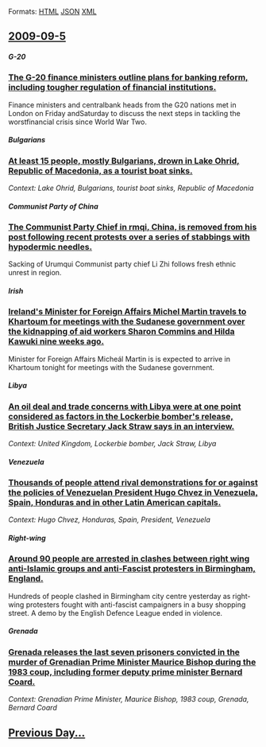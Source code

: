 
Formats: [HTML](2009/09/5/index.html)  [JSON](2009/09/5/index.json)  [XML](2009/09/5/index.xml)  

## [2009-09-5](/news/2009/09/5/index.md)

##### G-20
### [ The G-20 finance ministers outline plans for banking reform, including tougher regulation of financial institutions. ](/news/2009/09/5/the-g-20-finance-ministers-outline-plans-for-banking-reform-including-tougher-regulation-of-financial-institutions.md)
Finance ministers and centralbank heads from the G20 nations met in London on Friday andSaturday to discuss the next steps in tackling the worstfinancial crisis since World War Two.

##### Bulgarians
### [ At least 15 people, mostly Bulgarians, drown in Lake Ohrid, Republic of Macedonia, as a tourist boat sinks. ](/news/2009/09/5/at-least-15-people-mostly-bulgarians-drown-in-lake-ohrid-republic-of-macedonia-as-a-tourist-boat-sinks.md)
_Context: Lake Ohrid, Bulgarians, tourist boat sinks, Republic of Macedonia_

##### Communist Party of China
### [ The Communist Party Chief in rmqi, China, is removed from his post following recent protests over a series of stabbings with hypodermic needles. ](/news/2009/09/5/the-communist-party-chief-in-urumqi-china-is-removed-from-his-post-following-recent-protests-over-a-series-of-stabbings-with-hypodermic-n.md)
Sacking of Urumqui Communist party chief Li Zhi follows fresh ethnic unrest in region.

##### Irish
### [ Ireland's Minister for Foreign Affairs Michel Martin travels to Khartoum for meetings with the Sudanese government over the kidnapping of aid workers Sharon Commins and Hilda Kawuki nine weeks ago. ](/news/2009/09/5/ireland-s-minister-for-foreign-affairs-micheal-martin-travels-to-khartoum-for-meetings-with-the-sudanese-government-over-the-kidnapping-of.md)
Minister for Foreign Affairs Micheál Martin is is expected to arrive in Khartoum tonight for meetings with the Sudanese government.

##### Libya
### [ An oil deal and trade concerns with Libya were at one point considered as factors in the Lockerbie bomber's release, British Justice Secretary Jack Straw says in an interview. ](/news/2009/09/5/an-oil-deal-and-trade-concerns-with-libya-were-at-one-point-considered-as-factors-in-the-lockerbie-bomber-s-release-british-justice-secret.md)
_Context: United Kingdom, Lockerbie bomber, Jack Straw, Libya_

##### Venezuela
### [ Thousands of people attend rival demonstrations for or against the policies of Venezuelan President Hugo Chvez in Venezuela, Spain, Honduras and in other Latin American capitals. ](/news/2009/09/5/thousands-of-people-attend-rival-demonstrations-for-or-against-the-policies-of-venezuelan-president-hugo-chavez-in-venezuela-spain-hondur.md)
_Context: Hugo Chvez, Honduras, Spain, President, Venezuela_

##### Right-wing
### [ Around 90 people are arrested in clashes between right wing anti-Islamic groups and anti-Fascist protesters in Birmingham, England. ](/news/2009/09/5/around-90-people-are-arrested-in-clashes-between-right-wing-anti-islamic-groups-and-anti-fascist-protesters-in-birmingham-england.md)
Hundreds of people clashed in Birmingham city centre yesterday as right-wing protesters fought with anti-fascist campaigners in a busy shopping street. A demo by the English Defence League ended in violence.

##### Grenada
### [ Grenada releases the last seven prisoners convicted in the murder of Grenadian Prime Minister Maurice Bishop during the 1983 coup, including former deputy prime minister Bernard Coard. ](/news/2009/09/5/grenada-releases-the-last-seven-prisoners-convicted-in-the-murder-of-grenadian-prime-minister-maurice-bishop-during-the-1983-coup-includin.md)
_Context: Grenadian Prime Minister, Maurice Bishop, 1983 coup, Grenada, Bernard Coard_

## [Previous Day...](/news/2009/09/4/index.md)

